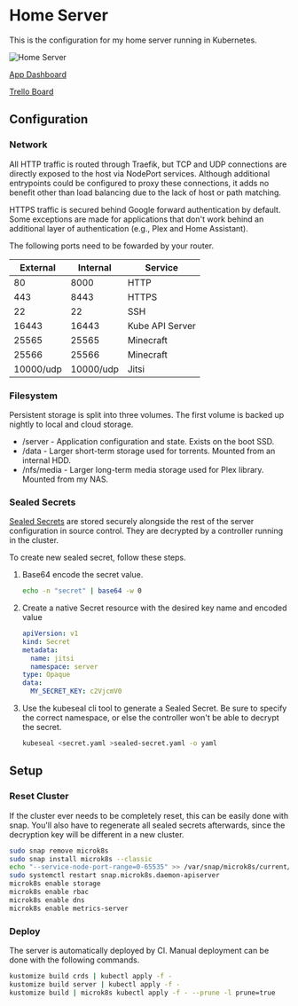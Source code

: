 # Home Server

This is the configuration for my home server running in Kubernetes.

![Home Server](https://github.com/mchill/home/workflows/Home%20Server/badge.svg)

[App Dashboard](https://mchill.duckdns.org)

[Trello Board](https://trello.com/b/XNVnSBvI/home-server)

## Configuration

### Network

All HTTP traffic is routed through Traefik, but TCP and UDP connections are directly exposed to the host via NodePort services. Although additional entrypoints could be configured to proxy these connections, it adds no benefit other than load balancing due to the lack of host or path matching.

HTTPS traffic is secured behind Google forward authentication by default. Some exceptions are made for applications that don't work behind an additional layer of authentication (e.g., Plex and Home Assistant).

The following ports need to be fowarded by your router.

External  | Internal  | Service
---       | ---       | ---
80        | 8000      | HTTP
443       | 8443      | HTTPS
22        | 22        | SSH
16443     | 16443     | Kube API Server
25565     | 25565     | Minecraft
25566     | 25566     | Minecraft
10000/udp | 10000/udp | Jitsi

### Filesystem

Persistent storage is split into three volumes. The first volume is backed up nightly to local and cloud storage.

* /server - Application configuration and state. Exists on the boot SSD.
* /data - Larger short-term storage used for torrents. Mounted from an internal HDD.
* /nfs/media - Larger long-term media storage used for Plex library. Mounted from my NAS.

### Sealed Secrets

[Sealed Secrets](https://github.com/bitnami-labs/sealed-secrets) are stored securely alongside the rest of the server configuration in source control. They are decrypted by a controller running in the cluster.

To create new sealed secret, follow these steps.

1. Base64 encode the secret value.

    ```bash
    echo -n "secret" | base64 -w 0
    ```

2. Create a native Secret resource with the desired key name and encoded value

    ```yaml
    apiVersion: v1
    kind: Secret
    metadata:
      name: jitsi
      namespace: server
    type: Opaque
    data:
      MY_SECRET_KEY: c2VjcmV0
    ```

3. Use the kubeseal cli tool to generate a Sealed Secret. Be sure to specify the correct namespace, or else the controller won't be able to decrypt the secret.

    ```bash
    kubeseal <secret.yaml >sealed-secret.yaml -o yaml
    ```

## Setup

### Reset Cluster

If the cluster ever needs to be completely reset, this can be easily done with snap. You'll also have to regenerate all sealed secrets afterwards, since the decryption key will be different in a new cluster.

```bash
sudo snap remove microk8s
sudo snap install microk8s --classic
echo "--service-node-port-range=0-65535" >> /var/snap/microk8s/current/args/kube-apiserver
sudo systemctl restart snap.microk8s.daemon-apiserver
microk8s enable storage
microk8s enable rbac
microk8s enable dns
microk8s enable metrics-server
```

### Deploy

The server is automatically deployed by CI. Manual deployment can be done with the following commands.

```bash
kustomize build crds | kubectl apply -f -
kustomize build server | kubectl apply -f -
kustomize build | microk8s kubectl apply -f - --prune -l prune=true
```
